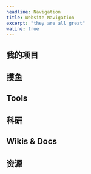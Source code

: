 ```yaml
---
headline: Navigation
title: Website Navigation
excerpt: "they are all great"
waline: true
---
```


## 我的项目

<hairy-links 
  :links="[
    {
      name: '博客',
      url: 'https://axi404.top/',
      image: 'https://pic.axi404.top/avatar.6t71qqiv1e.webp',
      color: '#D00056',
      desc: '博客，使用 Valaxy 搭建。',
    },
    {
      name: 'SurviveXJTU',
      url: 'https://survivexjtu.github.io/',
      image: 'https://pic.axi404.top/favicon.wilefh58p.ico',
      color: '#1F8FB6',
      desc: '西安交大生存指南。',
    },
    {
      name: 'RMVision-001',
      url: 'https://xjtu-rmv.github.io/',
      image: 'https://pic.axi404.top/ec03f7734704669b3cb0ec9cb3b2c743525c05da.jpg@240w_240h_1c_1s_!web-avatar-space-header.6bh3wu99ow.webp',
      color: '#323232',
      desc: '西安交大视觉组教程。',
    },
    {
      name: 'CS-BAOYAN-DDL',
      url: 'https://cs-baoyan.github.io/CS-BAOYAN-DDL/',
      image: 'https://pic.axi404.top/favicon.6t75lfx2sm.ico',
      color: '#3DB89A',
      desc: 'CS 保研倒计时可视化。',
    },
    {
      name: 'CS-BAOYAN-Wiki',
      url: 'https://csbaoyan.top/',
      image: 'https://pic.axi404.top/favicon.2ves4rmatd.ico',
      color: '#25D1A6',
      desc: 'CS 保研 Wiki。',
    },
    {
      name: '汐学组',
      url: 'https://xistudygroup.github.io/',
      image: 'https://pic.axi404.top/favicon.wilefh58p.ico',
      color: '#1F8FB6',
      desc: 'CS 保研 Wiki。',
    },
    {
      name: 'AI 自学指南',
      url: 'https://aidiy.icu/',
      image: 'https://pic.axi404.top/favicon.2doqg6xyyd.ico',
      color: '#F1B55D',
      desc: '从零开始，到精通。',
    },
  ]"
/>

## 摸鱼

<hairy-links 
  :links="[
    {
      name: 'Github',
      url: 'https://github.com/',
      image: 'https://github.com/favicon.ico',
      color: '#171515',
      desc: '代码仓库。',
    },
    {
      name: '蜜柑计划',
      url: 'https://mikanani.me/',
      image: 'https://mikanani.me/favicon.ico',
      color: '#EFD32A',
      desc: '追番，使用 torrent 下载。',
    },
    {
      name: 'VCB-Studio',
      url: 'https://vcb-s.com/',
      image: 'https://vcb-s.com/favicon.ico',
      color: '#CB938D',
      desc: '动漫资源修复发布。',
    },
    {
      name: 'Anime Garden',
      url: 'https://garden-fly.breadio.wiki/',
      image: 'https://garden-fly.breadio.wiki/favicon.ico',
      color: '#8E85A2',
      desc: '追番，使用 torrent 下载。',
    },
    {
      name: 'Pixiv',
      url: 'https://www.pixiv.net/',
      image: 'https://www.pixiv.net/favicon.ico',
      color: '#0097FA',
      desc: '二次元插画网站。',
    },
    {
      name: '哔哩哔哩',
      url: 'https://www.bilibili.com/',
      image: 'https://www.bilibili.com/favicon.ico',
      color: '#00A1D6',
      desc: '视频平台。',
    },
  ]"
/>

## Tools

<hairy-links 
  :links="[
    {
      name: 'PicX',
      url: 'https://picx.xpoet.cn/',
      image: 'https://picx.xpoet.cn/assets/logo.ffee4291.png',
      color: '#65C896',
      desc: '使用 GitHub 建立图床。',
    },
    {
      name: 'ico51',
      url: 'https://www.ico51.cn/',
      image: 'https://www.ico51.cn/images/logo.png',
      color: '#3A3A95',
      desc: '在线生成透明 ICO 图标。',
    },
    {
      name: 'Deft PDF - Crop PDF',
      url: 'https://deftpdf.com/crop-pdf/',
      image: 'https://deftpdf.com/new-ui/img/DeftPdf_Logo.svg',
      color: '#6866E1',
      desc: '在线 PDF 裁剪工具。',
    },
    {
      name: '通义听悟',
      url: 'https://tingwu.aliyun.com/home/',
      image: 'https://pic.axi404.top/image.4ckx6jtqnk.webp',
      color: '#613CE7',
      desc: '在线语音转文字。',
    },
    {
      name: '1password',
      url: 'https://1password.com/zh-cn/password-generator/',
      image: 'https://pic.axi404.top/image.lvrlfbjhb.webp',
      color: '#1A285E',
      desc: '生成复杂密码。',
    },
    {
      name: 'save editor',
      url: 'https://www.saveeditonline.com/',
      image: 'https://www.saveeditonline.com/favicon.ico',
      color: '#1A285E',
      desc: 'RPG Maker 存档在线修改。',
    },
    {
      name: 'simpletex',
      url: 'https://simpletex.cn/',
      image: 'https://simpletex.cn/favicon.ico',
      color: '#2F9AB8',
      desc: '公式编辑器/图像转公式。',
    },
    {
      name: 'Chat with paper',
      url: 'https://academic.chatwithpaper.org/',
      image: 'https://academic.chatwithpaper.org/favicon.ico',
      color: '#7FCFEC',
      desc: '学术版 GPT 网页非盈利版。',
    },
    {
      name: 'LeanCloud',
      url: 'https://console.leancloud.app/apps/',
      image: 'https://console.leancloud.app/favicon.ico',
      color: '#2C97E8',
      desc: 'BaaS 平台。',
    },
    {
      name: 'GisCus',
      url: 'https://giscus.app/zh-CN/',
      image: 'https://giscus.app/favicon.ico',
      color: '#010305',
      desc: 'Github 托管评论。',
    },
  ]"
/>

## 科研

<hairy-links 
  :links="[
    {
      name: 'Arxiv',
      url: 'https://arxiv.org/',
      image: 'https://arxiv.org/static/browse/0.3.4/images/icons/favicon-32x32.png',
      color: '#B31B1B',
      desc: 'Arxiv 论文预印本平台。',
    },
    {
      name: 'papers cool',
      url: 'https://papers.cool/',
      image: 'https://papers.cool/static/favicon.ico',
      color: '#FF9800',
      desc: '每日刷论文。',
    },
    {
      name: 'Google Scholar',
      url: 'https://scholar.google.com/',
      image: 'https://scholar.google.com/favicon.ico',
      color: '#A1C4FF',
      desc: '谷歌学术搜索。',
    },
    {
      name: 'Overleaf',
      url: 'https://www.overleaf.com/project/',
      image: 'https://www.overleaf.com/favicon.ico',
      color: '#076732',
      desc: '在线 LaTeX 编辑器。',
    },
    {
      name: 'AutoDL',
      url: 'https://www.autodl.com/',
      image: 'https://www.autodl.com/favicon.png',
      color: '#1F95FF',
      desc: '租卡平台。',
    },
    {
      name: 'ORCID',
      url: 'https://orcid.org/',
      image: 'https://orcid.org/assets/icons/favicon.ico',
      color: '#A7CF39',
      desc: '学术标识管理。',
    },
  ]"
/>

## Wikis & Docs
<hairy-links 
  :links="[
    {
      name: 'Isaac Sim 文档',
      url: 'https://docs.omniverse.nvidia.com/py/isaacsim/source/extensions/omni.isaac.core/docs/index.html',
      image: 'https://docs.omniverse.nvidia.com/py/isaacsim/_static/favicon.ico',
      color: '#6EAD00',
      desc: 'Isaac Sim Python API 文档。',
    },
    {
      name: 'OpenUSD 官网',
      url: 'https://openusd.org/release/index.html',
      image: 'https://openusd.org/images/USDIcon.ico',
      color: '#7DD3F7',
      desc: 'OpenUSD 官网。',
    },
    {
      name: 'USD 文档',
      url: 'https://docs.omniverse.nvidia.com/dev-guide/latest/programmer_ref/usd.html',
      image: 'https://pic.axi404.top/image.5fkmipfo2v.webp',
      color: '#000000',
      desc: 'USD Python API 文档。',
    },
    {
      name: 'OpenUSD 文档',
      url: 'https://openusd.org/docs/api/index.html',
      image: 'https://openusd.org/images/USDIcon.ico',
      color: '#2091D0',
      desc: 'OpenUSD  API 文档。',
    },
    {
      name: 'UsdPhysics Schema 文档',
      url: 'https://docs.omniverse.nvidia.com/kit/docs/omni_usd_schema_physics/latest/index.html',
      image: 'https://pic.axi404.top/image.5fkmipfo2v.webp',
      color: '#000000',
      desc: 'UsdPhysics Schema API 文档。',
    },
    {
      name: 'PXR USD 文档',
      url: 'https://docs.omniverse.nvidia.com/kit/docs/pxr-usd-api/latest/pxr.html',
      image: 'https://docs.omniverse.nvidia.com/kit/docs/pxr-usd-api/latest/_static/favicon.png',
      color: '#6EAD00',
      desc: 'PXR USD Python API 文档。',
    },
    {
      name: 'MPLib 文档',
      url: 'https://motion-planning-lib.readthedocs.io/latest/index.html',
      image: 'https://motion-planning-lib.readthedocs.io/favicon.ico',
      color: '#465158',
      desc: 'MPLib Python API 文档。',
    },
    {
      name: 'cuRobo 文档',
      url: 'https://curobo.org/index.html',
      image: 'https://pic.axi404.top/image.5fkmipfo2v.webp',
      color: '#000000',
      desc: 'cuRobo Python API 文档。',
    },
    {
      name: 'CTF-Wiki',
      url: 'https://ctf-wiki.org/',
      image: 'https://ctf-wiki.org/static/img/logo.png',
      color: '#7F7F7F',
      desc: 'CTF 相关知识。',
    },
    {
      name: 'OI-Wiki',
      url: 'https://oi-wiki.org/',
      image: 'https://oi-wiki.org/favicon.ico',
      color: '#DCDCDC',
      desc: 'OI 相关知识。',
    },
    {
      name: 'CSDIY',
      url: 'https://csdiy.wiki/',
      image: 'https://csdiy.wiki/images/logo.png',
      color: '#0E9ACE',
      desc: 'CS 自学指南。',
    },
    {
      name: 'Arch Wiki',
      url: 'https://archlinux.org/',
      image: 'https://Axi404.github.io/picx-images-hosting/image.5j48f644e7.webp',
      color: '#1793D1',
      desc: 'Arch 维基百科。',
    },
  ]"
/>

## 资源

<hairy-links 
  :links="[
    {
      name: '清华大学开源软件镜像站',
      url: 'https://mirrors.tuna.tsinghua.edu.cn/',
      image: 'https://mirrors.tuna.tsinghua.edu.cn/static/img/logo-small-dark.png',
      color: '#19B5FE',
      desc: '清华大学开源软件镜像站。',
    },
    {
      name: '欣辰宝库',
      url: 'https://www.me83.com/',
      image: 'https://www.me83.com/img/favicon.ico',
      color: '#C5C5C5',
      desc: '工科常见软件下载。',
    },
    {
      name: 'GinsMooc',
      url: 'https://ginnnnnn.top/mooc',
      image: 'https://ginnnnnn.top/favicon.png',
      color: '#217DFF',
      desc: 'MOOC 部分答案资源。',
    },
  ]"
/>